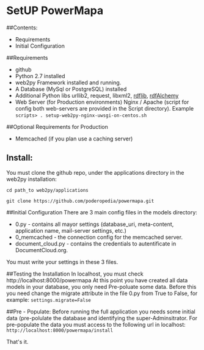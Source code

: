 SetUP PowerMapa
======

##Contents:
* Requirements
* Initial Configuration


##Requirements
* github
* Python 2.7 installed
* web2py Framework installed and running.
* A Database (MySql or PostgreSQL) installed
* Additional Python libs urllib2, request, libxml2, [rdflib](https://github.com/RDFLib), [rdfAlchemy](https://rdfalchemy.readthedocs.org/en/latest/)
* Web Server (for Production environments) Nginx / Apache (script for config both web-servers are provided in the Script directory). Example `scripts> . setup-web2py-nginx-uwsgi-on-centos.sh`

##Optional Requirements for Production
* Memcached (if you plan use a caching server)


## Install:
You must clone the github repo, under the applications directory in the web2py installation:

 `cd path_to web2py/applications`

 `git clone https://github.com/poderopedia/powermapa.git`


##Initial Configuration
There are 3 main config files in the models directory:

* 0.py - contains all mayor settings (database_uri, meta-content, application name, mail-server settings, etc.)
* 0_memcached - the connection config for the memcached server.
* document_cloud.py - contains the credentials to autentificate in DocumentCloud.org.

You must write your settings in these 3 files.



##Testing the Installation
In localhost, you must check http://localhost:8000/powermapa
At this point you have created all data models in your database, you only need Pre-poluate some data. Before this you need change the migrate attribute in the file 0.py from True to False, for example: `settings.migrate=False`


##Pre - Populate:
Before running the full application you needs some initial data (pre-polulate the database and identifying the super-Adminsitrator. 
For pre-populate the data you must access to the following url in localhost: `http://localhost:8000/powermapa/install`




That's it.












